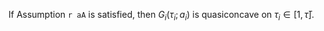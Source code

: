 If Assumption `r aA` is satisfied, then $G_i(\tau_i; a_i)$ is quasiconcave on $\tau_i \in \left[ 1, \bar{\tau} \right]$.